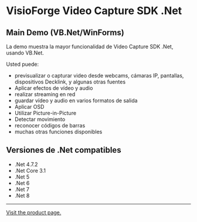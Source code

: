 ﻿# VisioForge Video Capture SDK .Net

## Main Demo (VB.Net/WinForms)

La demo muestra la mayor funcionalidad de Video Capture SDK .Net, usando VB.Net.

Usted puede:

* previsualizar o capturar video desde webcams, cámaras IP, pantallas, dispositivos Decklink, y algunas otras fuentes
* Aplicar efectos de vídeo y audio
* realizar streaming en red
* guardar vídeo y audio en varios formatos de salida
* Aplicar OSD
* Utilizar Picture-in-Picture
* Detectar movimiento
* reconocer códigos de barras
* muchas otras funciones disponibles

## Versiones de .Net compatibles

* .Net 4.7.2
* .Net Core 3.1
* .Net 5
* .Net 6
* .Net 7
* .Net 8

---

[Visit the product page.](https://www.visioforge.com/video-capture-sdk-net)
